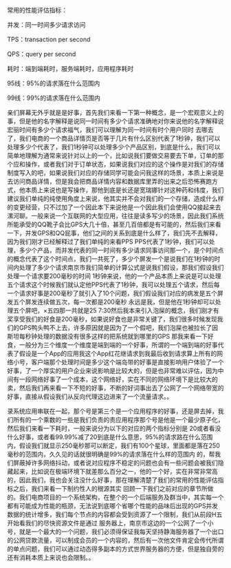 常用的性能评估指标：

并发：同一时间多少请求访问

TPS：transaction per second

QPS：query per second

耗时：端到端耗时，服务端耗时，应用程序耗时

95线：95%的请求落在什么范围内

99线：99%的请求落在什么范围内

亲们屏幕无外乎就是是好事，首先我们来看一下第一种概念，是一个宏观意义上的事，但是他的名字解释是说同一时间有多少个请求准确地对你来说他的名字解释说宏丽时间有多少个请求福气，我们可以理解为同一时间有时个用户同时 去哪去了，我们电商的一个商品详情页是否等于几片有什么区别代表了1秒钟，我们可以处理多少个代表了，我们1秒钟可以处理多少个产品区别，到底是什么，我们可以简单地理解为通常来说针对以上的一个，比如说我们要做交易要去下单，订单的那个应和操作，或者我们对于订单状态，如果说我们对应的这个操作是对我们的存储制度写入的吧，如果说我们对应的存储同学可能会问我这样的场景，本质上来说是去访问商品详情，但是我会把商品详情内容和数据库里弄的出来之后恐怖赛跑方式，他本质上来说也是写操作，那他到底是长还是宽瑞娜针对这种药和纬度，我们建议我们单纯的纯使用角度上来说，他其实并不会对我们的一个存储，造成什么样的变更经营，只不过加了一个因此本下来说他是一个因此我们会使用QQ接起来去漯河聊。一般来说一个互联网的大型应用，往往是读多写少的场景，因此我们系统所能承受的QQ靴子会比GPS大几十倍，甚至几百倍都是有可能的，然后我们来看一下，并发GPS和QQ屁事，他们之间的关系到底是什么样了，我们先不去解释，因为我们刚才已经解释过了我们单纯的来看PPS PPS代表了1秒钟，我们可以处理，多少个产品，而并发代表的同一时间有多少请求同事访问那一个，是个时间点的概念代表了这个时间点，我们一共死了，多少个屏发一个是说我们在1秒钟的时间内处理了多少个请求南京市我们简单的计算公式是说我们假设，那我们假设我们处理一个请求要200毫秒的时间 1秒钟来说，他的一个产品本质上来说是可以处理五个请求这个时候我们就认定他PPS代表了1秒钟，我可以处理五个请求，然后每一个请求好事是200毫秒了就引入了10个问题，我们假设我们对应的病发是五个屏发五个屏发连续做五次，每一次都是200毫秒 永远是我，但是他在1秒钟却可以处理五个屏吧，×五四那一共就是25 7:30然后我本来引入泡屎的概念，我们刚才有奖享受我们的好食是200毫秒，如果说好食也是非常关键了，我们很多时候发现我们的GPS鸭头鸭不上去，许多原因就是因为了一个假吧，我们泡屎也被拉长了因斯坦每秒钟处理的数据没有很多这样的把系统就到哪里的GPS 那我来看一下好食，一般分为三个维度一个维度是端到端的一个好事，所谓的一个端到端的好事代表了假设是一个App的应用我这个App红花继请求到我最后收到请求算上所有的网络小号，客户端那个处理时间是多少这个端岛带的好事是直接影响用户体验了一个好事，了一个厚实的用户企业来说影响是比较大的，但是也非常难以评估，因为中间有一段网络好事了一个成本，这个网络好，实在不同的网络环境下是比较大的卖，然后我们再来看一下不短的好事，不断的好词事出去了公网了一个网络带宽的好事，直接从假设我们从反向代理这边进来了一个流量请求。。

录系统应用串联在一起，那个号是第三个是一个应用程序的好事，还是屏去掉，我们所有的一个乘数的一些是我们负责的责应用程序那个号是他是一个最少原子化，然后我们来看一下耗时，一般来说分为以下的对应的两个指标分别是 20或者看没什么好事，或者看99.99%减了20到底是什么意思，95%的请求路在什么范围内，假设我们就显示250毫秒那可以断定，我们有100个星球，里面都是落在250毫秒的范围内，久久见的话就很明确是99%的请求落在什么样的范围内 的，帮我们屏蔽掉许多网络抖动，或者说对应程序不稳定的问题也会有一些问题会被我们隐藏起来，比如说在极端环境下就差那么百分之一，他的一个好，实在非常非常高的，因此我们，我也会关注没什么好事，那在理解清楚了我们的常用的性能评估指标之后，我们来看一下制约性人的根源其实 回顾一下我们之前对应的章节所做的。我们电商项目的一个系统架构，在整个的一个后端服务及群当中，其实每一个都有可能成为性能的瓶颈，无法说到底哪个省哪个性能的品味后出现的GPS并发数据的统计增多，我们每个节点的内容都会受到资源了一个限制，我们从前段H五开始看我们的尽快资源文件是通过 服务器上，南京市这边的一个公网了一个小号，就是一个最大的一个问题，我们必须得保证我每天坚持静海服务器了一个出口的公网贷款流量，可以制成会员的一个内容的，然后有一次他文件肯定会传代所谓的单点问题，我们可以通过动态得多副本的方式世界服务器的方便，但是独自旁的还有消耗本质上来说也会限制。。